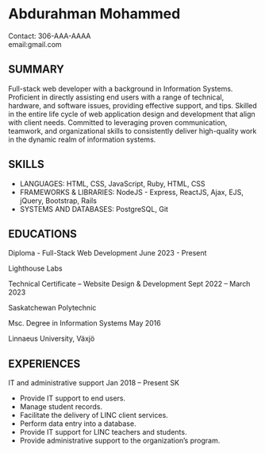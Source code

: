 # Abdurahman Mohammed
Contact: 306-AAA-AAAA                   
email:gmail.com

## SUMMARY

Full-stack web developer with a background in Information Systems. Proficient in directly assisting end users with a range of technical, hardware, and software issues, providing effective support, and tips. Skilled in the entire life cycle of web application design and development that align with client needs. Committed to leveraging proven communication, teamwork, and organizational skills to consistently deliver high-quality work in the dynamic realm of information systems.

## SKILLS

- LANGUAGES: HTML, CSS, JavaScript, Ruby, HTML, CSS
- FRAMEWORKS & LIBRARIES: NodeJS - Express, ReactJS, Ajax, EJS, jQuery, Bootstrap, Rails
- SYSTEMS AND DATABASES: PostgreSQL, Git

## EDUCATIONS

Diploma - Full-Stack Web Development			June 2023 - Present

Lighthouse Labs	

Technical Certificate – Website Design & Development   Sept 2022 – March 2023

Saskatchewan Polytechnic

Msc. Degree in Information Systems 				May 2016

Linnaeus University, Växjö

## EXPERIENCES

IT and administrative support
Jan 2018 – Present
SK
- Provide IT support to end users.
-	Manage student records.
-	Facilitate the delivery of LINC client services.
-	Perform data entry into a database.
-	Provide IT support for LINC teachers and students.
-	Provide administrative support to the organization’s program.





